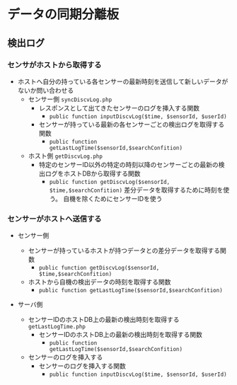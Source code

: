 # データの同期分離板

## 検出ログ

### センサがホストから取得する
- ホストへ自分の持っている各センサーの最新時刻を送信して新しいデータがないか問い合わせる
    - センサー側 `syncDiscvLog.php`
        - レスポンスとして出てきたセンサーのログを挿入する関数
            - `public function inputDiscvLog($time, $sensorId, $userId)`
        - センサーが持っている最新の各センサーごとの検出ログを取得する関数
            - `public function getLastLogTime($sensorId,$searchConfition)`
    - ホスト側 `getDiscvLog.php`
        - 特定のセンサーID以外の特定の時刻以降のセンサーごとの最新の検出ログをホストDBから取得する関数
            - `public function getDiscvLog($sensorId, $time,$searchConfition)`
                差分データを取得するために時刻を使う。
                自機を除くためにセンサーIDを使う

### センサーがホストへ送信する

- センサー側
    - センサーが持っているホストが持つデータとの差分データを取得する関数
        - `public function getDiscvLog($sensorId, $time,$searchConfition)`
    - ホストから自機の検出データの時刻を取得する関数
        - `public function getLastLogTime($sensorId,$searchConfition)`

- サーバ側
    - センサーIDのホストDB上の最新の検出時刻を取得する`getLastLogTime.php`
        - センサーIDのホストDB上の最新の検出時刻を取得する関数
            - `public function getLastLogTime($sensorId,$searchConfition)`
    - センサーのログを挿入する
        - センサーのログを挿入する関数
            - `public function inputDiscvLog($time, $sensorId, $userId)`